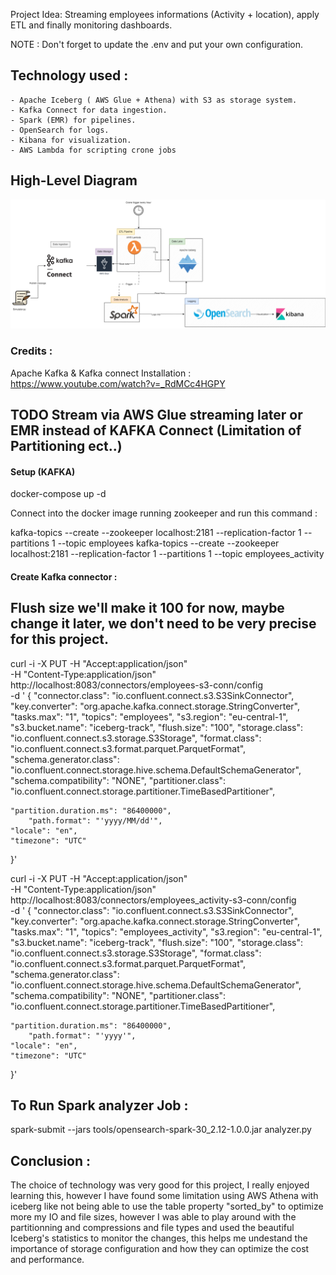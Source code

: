 Project Idea: Streaming employees informations (Activity + location), apply ETL and finally monitoring dashboards.

NOTE : Don't forget to update the .env and put your own configuration.

## Technology used :

    - Apache Iceberg ( AWS Glue + Athena) with S3 as storage system.
    - Kafka Connect for data ingestion.
    - Spark (EMR) for pipelines.
    - OpenSearch for logs.
	- Kibana for visualization.
	- AWS Lambda for scripting crone jobs


## High-Level Diagram

![High-Level Diagram](docs/diagrams/EmployeesTracker.drawio.png?raw=true "High-Level")

### Credits : 

Apache Kafka & Kafka connect Installation : https://www.youtube.com/watch?v=_RdMCc4HGPY

## TODO Stream via AWS Glue streaming later or EMR instead of KAFKA Connect (Limitation of Partitioning ect..)

#### Setup (KAFKA)

docker-compose up -d

Connect into the docker image running zookeeper and run this command : 

kafka-topics --create --zookeeper localhost:2181 --replication-factor 1 --partitions 1 --topic employees
kafka-topics --create --zookeeper localhost:2181 --replication-factor 1 --partitions 1 --topic employees_activity

#### Create Kafka connector : 

## Flush size we'll make it 100 for now, maybe change it later, we don't need to be very precise for this project.

curl -i -X PUT -H "Accept:application/json" \
	-H "Content-Type:application/json" http://localhost:8083/connectors/employees-s3-conn/config \
	-d '
 {
	"connector.class": "io.confluent.connect.s3.S3SinkConnector",
	"key.converter": "org.apache.kafka.connect.storage.StringConverter",
	"tasks.max": "1",
	"topics": "employees",
	"s3.region": "eu-central-1",
	"s3.bucket.name": "iceberg-track",
	"flush.size": "100",
	"storage.class": "io.confluent.connect.s3.storage.S3Storage",
	"format.class": "io.confluent.connect.s3.format.parquet.ParquetFormat",
	"schema.generator.class": "io.confluent.connect.storage.hive.schema.DefaultSchemaGenerator",
	"schema.compatibility": "NONE",
	"partitioner.class": "io.confluent.connect.storage.partitioner.TimeBasedPartitioner",
	
	"partition.duration.ms": "86400000",
		"path.format": "'yyyy/MM/dd'",
	"locale": "en",
	"timezone": "UTC"
  }'


curl -i -X PUT -H "Accept:application/json" \
	-H "Content-Type:application/json" http://localhost:8083/connectors/employees_activity-s3-conn/config \
	-d '
 {
	"connector.class": "io.confluent.connect.s3.S3SinkConnector",
	"key.converter": "org.apache.kafka.connect.storage.StringConverter",
	"tasks.max": "1",
	"topics": "employees_activity",
	"s3.region": "eu-central-1",
	"s3.bucket.name": "iceberg-track",
	"flush.size": "100",
	"storage.class": "io.confluent.connect.s3.storage.S3Storage",
	"format.class": "io.confluent.connect.s3.format.parquet.ParquetFormat",
	"schema.generator.class": "io.confluent.connect.storage.hive.schema.DefaultSchemaGenerator",
	"schema.compatibility": "NONE",
	"partitioner.class": "io.confluent.connect.storage.partitioner.TimeBasedPartitioner",
	
	"partition.duration.ms": "86400000",
		"path.format": "'yyyy'",
	"locale": "en",
	"timezone": "UTC"
  }'

## To Run Spark analyzer Job : 
spark-submit --jars tools/opensearch-spark-30_2.12-1.0.0.jar analyzer.py

## Conclusion : 

The choice of technology was very good for this project, I really enjoyed learning this, however I have found some limitation using AWS Athena with iceberg like not being able to use the table property "sorted_by" to optimize more my IO and file sizes, however I was able to play around with the partitionning and compressions and file types and used the beautiful Iceberg's statistics to monitor the changes, this helps me undestand the importance of storage configuration and how they can optimize the cost and performance.